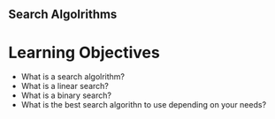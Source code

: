 ## Search Algolrithms

# Learning Objectives
- What is a search algolrithm?
- What is a linear search?
- What is a binary search?
- What is the best search algorithn to use depending on your needs?
